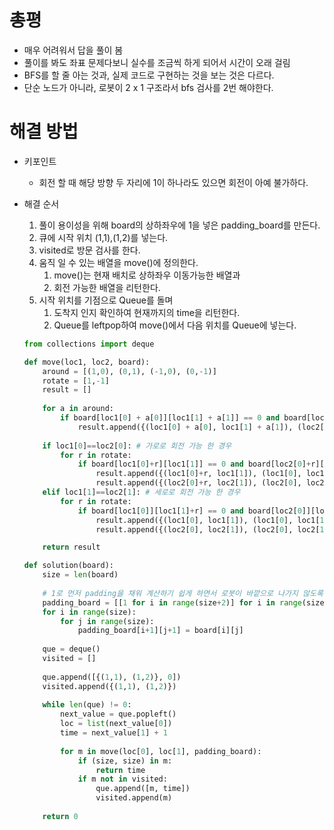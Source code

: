 # 총평

- 매우 어려워서 답을 풀이 봄
- 풀이를 봐도 좌표 문제다보니 실수를 조금씩 하게 되어서 시간이 오래 걸림
- BFS를 할 줄 아는 것과, 실제 코드로 구현하는 것을 보는 것은 다르다.
- 단순 노드가 아니라, 로봇이 2 x 1 구조라서 bfs 검사를 2번 해야한다.

# 해결 방법

- 키포인트

  - 회전 할 때 해당 방향 두 자리에 1이 하나라도 있으면 회전이 아예 불가하다.

- 해결 순서

  1. 풀이 용이성을 위해 board의 상하좌우에 1을 넣은 padding_board를 만든다.
  2. 큐에 시작 위치 (1,1),(1,2)를 넣는다.
  3. visited로 방문 검사를 한다.
  4. 움직 일 수 있는 배열을 move()에 정의한다.
     1. move()는 현재 배치로 상하좌우 이동가능한 배열과
     2. 회전 가능한 배열을 리턴한다.
  5. 시작 위치를 기점으로 Queue를 돌며
     1. 도착지 인지 확인하여 현재까지의 time을 리턴한다.
     2. Queue를 leftpop하여 move()에서 다음 위치를 Queue에 넣는다.

  ```python
  from collections import deque
  
  def move(loc1, loc2, board):
      around = [(1,0), (0,1), (-1,0), (0,-1)]
      rotate = [1,-1]
      result = []
      
      for a in around:
          if board[loc1[0] + a[0]][loc1[1] + a[1]] == 0 and board[loc2[0] + a[0]][loc2[1] + a[1]] == 0:
              result.append({(loc1[0] + a[0], loc1[1] + a[1]), (loc2[0] + a[0], loc2[1] + a[1])})
      
      if loc1[0]==loc2[0]: # 가로로 회전 가능 한 경우
          for r in rotate:
              if board[loc1[0]+r][loc1[1]] == 0 and board[loc2[0]+r][loc2[1]] == 0:
                  result.append({(loc1[0]+r, loc1[1]), (loc1[0], loc1[1])})
                  result.append({(loc2[0]+r, loc2[1]), (loc2[0], loc2[1])})
      elif loc1[1]==loc2[1]: # 세로로 회전 가능 한 경우
          for r in rotate:
              if board[loc1[0]][loc1[1]+r] == 0 and board[loc2[0]][loc2[1]+r] == 0:
                  result.append({(loc1[0], loc1[1]), (loc1[0], loc1[1]+r)})
                  result.append({(loc2[0], loc2[1]), (loc2[0], loc2[1]+r)})
  
      return result
  
  def solution(board):
      size = len(board)
      
      # 1로 먼저 padding을 채워 계산하기 쉽게 하면서 로봇이 바깥으로 나가지 않도록 한다.
      padding_board = [[1 for i in range(size+2)] for i in range(size+2)]
      for i in range(size):
          for j in range(size):
              padding_board[i+1][j+1] = board[i][j]
      
      que = deque()
      visited = []
      
      que.append([{(1,1), (1,2)}, 0])
      visited.append({(1,1), (1,2)})
      
      while len(que) != 0:
          next_value = que.popleft()
          loc = list(next_value[0])
          time = next_value[1] + 1
          
          for m in move(loc[0], loc[1], padding_board):
              if (size, size) in m:
                  return time
              if m not in visited:
                  que.append([m, time])
                  visited.append(m)
                  
      return 0
  ```

  